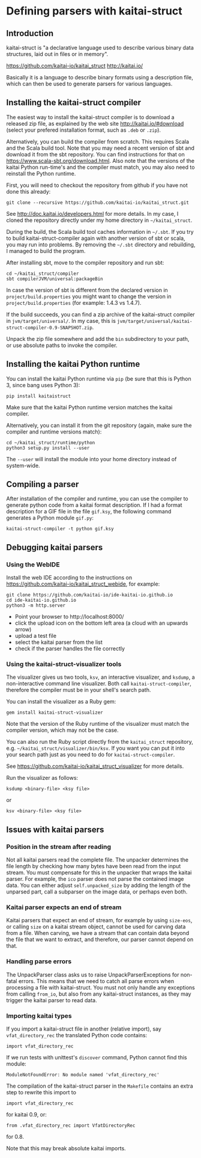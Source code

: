 # Defining parsers with kaitai-struct

## Introduction

kaitai-struct is "a declarative language used to describe various binary data structures, laid out in files or in memory".

https://github.com/kaitai-io/kaitai_struct
http://kaitai.io/

Basically it is a language to describe binary formats using a description file, which can then be used to generate parsers for various languages.

## Installing the kaitai-struct compiler

The easiest way to install the kaitai-struct compiler is to download a released zip file, as explained by the web site http://kaitai.io/#download (select your prefered installation format, such as `.deb` or `.zip`).

Alternatively, you can build the compiler from scratch. This requires Scala and the Scala build tool. Note that you may need a recent version of sbt and download it from the sbt repository. You can find instructions for that on https://www.scala-sbt.org/download.html.
Also note that the versions of the kaitai Python run-time's and the compiler must match, you may also need to reinstall the Python runtime.

First, you will need to checkout the repository from github if you have not done this already:

```
git clone --recursive https://github.com/kaitai-io/kaitai_struct.git
```

See http://doc.kaitai.io/developers.html for more details. In my case, I cloned the repository directly under my home directory in `~/kaitai_struct`.

During the build, the Scala build tool caches information in `~/.sbt`. If you try to build kaitai-struct-compiler again with another version of sbt or scala, you may run into problems. By removing the `~/.sbt` directory and rebuilding, I managed to build the program.


After installing sbt, move to the compiler repository and run sbt:

```
cd ~/kaitai_struct/compiler
sbt compilerJVM/universal:packageBin
```

In case the version of sbt is different from the declared version in `project/build.properties` you might want to change the version in `project/build.properties` (for example: 1.4.3 vs 1.4.7).

If the build succeeds, you can find a zip archive of the kaitai-struct compiler in `jvm/target/universal/`. In my case, this is `jvm/target/universal/kaitai-struct-compiler-0.9-SNAPSHOT.zip`.

Unpack the zip file somewhere and add the `bin` subdirectory to your path, or use absolute paths to invoke the compiler.

## Installing the kaitai Python runtime

You can install the kaitai Python runtime via `pip` (be sure that this is Python 3, since bang uses Python 3):

```
pip install kaitaistruct
```

Make sure that the kaitai Python runtime version matches the kaitai compiler.

Alternatively, you can install it from the git repository (again, make sure the compiler and runtime versions match):

```
cd ~/kaitai_struct/runtime/python
python3 setup.py install --user
```

The `--user` will install the module into your home directory instead of system-wide.

## Compiling a parser

After installation of the compiler and runtime, you can use the compiler to generate python code from a kaitai format description. If I had a format description for a GIF file in the file `gif.ksy`, the following command generates a Python module `gif.py`:

```
kaitai-struct-compiler -t python gif.ksy 
```

## Debugging kaitai parsers

### Using the WebIDE

Install the web IDE according to the instructions on https://github.com/kaitai-io/kaitai_struct_webide, for example:

```
git clone https://github.com/kaitai-io/ide-kaitai-io.github.io
cd ide-kaitai-io.github.io
python3 -m http.server
```

* Point your browser to http://localhost:8000/
* click the upload icon on the bottom left area (a cloud with an upwards arrow)
* upload a test file
* select the kaitai parser from the list
* check if the parser handles the file correctly

### Using the kaitai-struct-visualizer tools

The visualizer gives us two tools, `ksv`, an interactive visualizer, and `ksdump`, a non-interactive command line visualizer. Both call `kaitai-struct-compiler`, therefore the compiler must be in your shell's search path.

You can install the visualizer as a Ruby gem:

```
gem install kaitai-struct-visualizer
```

Note that the version of the Ruby runtime of the visualizer must match the compiler version, which may not be the case.

You can also run the Ruby script directly from the `kaitai_struct` repository, e.g.  `~/kaitai_struct/visualizer/bin/ksv`. If you want you can put it into your search path just as you need to do for `kaitai-struct-compiler`.

See https://github.com/kaitai-io/kaitai_struct_visualizer for more details.

Run the visualizer as follows:

```
ksdump <binary-file> <ksy file>
```

or

```
ksv <binary-file> <ksy file>
```



## Issues with kaitai parsers

### Position in the stream after reading

Not all kaitai parsers read the complete file. The unpacker determines the file length by checking how many bytes have been read from the input stream. You must compensate for this in the unpacker that wraps the kaitai parser. For example, the `ico` parser does not parse the contained image data. You can either adjust `self.unpacked_size` by adding the length of the unparsed part, call a subparser on the image data, or perhaps even both.

### Kaitai parser expects an end of stream

Kaitai parsers that expect an end of stream, for example by using `size-eos`, or calling `size` on a kaitai stream object, cannot be used for carving data from a file. When carving, we have a stream that can contain data beyond the file that we want to extract, and therefore, our parser cannot depend on that.

### Handling parse errors

The UnpackParser class asks us to raise UnpackParserExceptions for non-fatal errors. This means that we need to catch all parse errors when processing a file with kaitai-struct. You must not only handle any exceptions from calling `from_io`, but also from any kaitai-struct instances, as they may trigger the kaitai parser to read data.

### Importing kaitai types

If you import a kaitai-struct file in another (relative import), say `vfat_directory_rec` the translated Python code contains:

```
import vfat_directory_rec
```

If we run tests with unittest's `discover` command, Python cannot find this module:

```
ModuleNotFoundError: No module named 'vfat_directory_rec'
```

The compilation of the kaitai-struct parser in the `Makefile` contains an extra step to rewrite this import to

```
import vfat_directory_rec
```
for kaitai 0.9,  or:

```
from .vfat_directory_rec import VfatDirectoryRec
```

for 0.8.

Note that this may break absolute kaitai imports.


